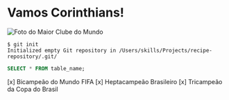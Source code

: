 # Vamos Corinthians! #
![Foto do Maior Clube do Mundo](https://upload.wikimedia.org/wikipedia/commons/thumb/7/7d/Corinthianssccp2023.png/719px-Corinthianssccp2023.png)
```
$ git init
Initialized empty Git repository in /Users/skills/Projects/recipe-repository/.git/
```

``` sql
SELECT * FROM table_name;
```

[x] Bicampeão do Mundo FIFA
[x] Heptacampeão Brasileiro
[x] Tricampeão da Copa do Brasil
